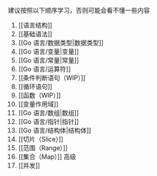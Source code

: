 建议按照以下顺序学习，否则可能会看不懂一些内容
1. [[语言结构]]
2. [[基础语法]]
3. [[Go 语言/数据类型|数据类型]]
4. [[Go 语言/变量|变量]]
5. [[Go 语言/常量|常量]]
6. [[Go 语言/运算符]]
7. [[条件判断语句（WIP）]]
8. [[循环语句]]
9. [[函数（WIP）]]
10. [[变量作用域]]
11. [[Go 语言/数组|数组]]
12. [[Go 语言/指针|指针]]
13. [[Go 语言/结构体|结构体]]
14. [[切片（Slice）]]
15. [[范围（Range）]]
16. [[集合（Map）]]
高级
17. [[并发]]